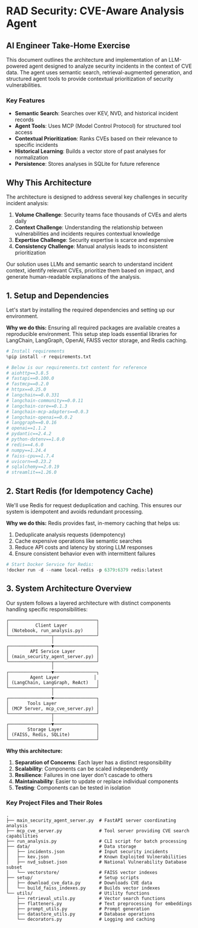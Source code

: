 # RAD Security: CVE-Aware Analysis Agent

## AI Engineer Take-Home Exercise

This document outlines the architecture and implementation of an LLM-powered agent designed to analyze security incidents in the context of CVE data. The agent uses semantic search, retrieval-augmented generation, and structured agent tools to provide contextual prioritization of security vulnerabilities.

### Key Features

- **Semantic Search**: Searches over KEV, NVD, and historical incident records
- **Agent Tools**: Uses MCP (Model Control Protocol) for structured tool access
- **Contextual Prioritization**: Ranks CVEs based on their relevance to specific incidents
- **Historical Learning**: Builds a vector store of past analyses for normalization
- **Persistence**: Stores analyses in SQLite for future reference

## Why This Architecture

The architecture is designed to address several key challenges in security incident analysis:

1. **Volume Challenge**: Security teams face thousands of CVEs and alerts daily
2. **Context Challenge**: Understanding the relationship between vulnerabilities and incidents requires contextual knowledge
3. **Expertise Challenge**: Security expertise is scarce and expensive
4. **Consistency Challenge**: Manual analysis leads to inconsistent prioritization

Our solution uses LLMs and semantic search to understand incident context, identify relevant CVEs, prioritize them based on impact, and generate human-readable explanations of the analysis.

## 1. Setup and Dependencies

Let's start by installing the required dependencies and setting up our environment.

**Why we do this:** Ensuring all required packages are available creates a reproducible environment. This setup step loads essential libraries for LangChain, LangGraph, OpenAI, FAISS vector storage, and Redis caching.

```python
# Install requirements
%pip install -r requirements.txt

# Below is our requirements.txt content for reference
# aiohttp==3.8.5
# fastapi==0.100.0
# fastmcp==0.2.0
# httpx==0.25.0
# langchain==0.0.331
# langchain-community==0.0.11
# langchain-core==0.1.3
# langchain-mcp-adapters==0.0.3
# langchain-openai==0.0.2
# langgraph==0.0.16
# openai==1.1.2
# pydantic==2.4.2
# python-dotenv==1.0.0
# redis==4.6.0
# numpy==1.24.4
# faiss-cpu==1.7.4
# uvicorn==0.23.2
# sqlalchemy==2.0.19
# streamlit==1.26.0
```

## 2. Start Redis (for Idempotency Cache)

We'll use Redis for request deduplication and caching. This ensures our system is idempotent and avoids redundant processing.

**Why we do this:** Redis provides fast, in-memory caching that helps us:
1. Deduplicate analysis requests (idempotency)
2. Cache expensive operations like semantic searches
3. Reduce API costs and latency by storing LLM responses
4. Ensure consistent behavior even with intermittent failures

```python
# Start Docker Service for Redis:
!docker run -d --name local-redis -p 6379:6379 redis:latest
```

## 3. System Architecture Overview

Our system follows a layered architecture with distinct components handling specific responsibilities:

```
┌─────────────────────────────────┐
│          Client Layer           │
│ (Notebook, run_analysis.py)     │
└────────────────┬────────────────┘
                 │
┌────────────────▼────────────────┐
│        API Service Layer        │
│ (main_security_agent_server.py) │
└────────────────┬────────────────┘
                 │
┌────────────────▼────────────────┐
│        Agent Layer             │
│ (LangChain, LangGraph, ReAct)   │
└────────────────┬────────────────┘
                 │
┌────────────────▼────────────────┐
│       Tools Layer               │
│ (MCP Server, mcp_cve_server.py) │
└────────────────┬────────────────┘
                 │
┌────────────────▼────────────────┐
│       Storage Layer             │
│ (FAISS, Redis, SQLite)          │
└─────────────────────────────────┘
```

**Why this architecture:** 

1. **Separation of Concerns**: Each layer has a distinct responsibility
2. **Scalability**: Components can be scaled independently
3. **Resilience**: Failures in one layer don't cascade to others
4. **Maintainability**: Easier to update or replace individual components
5. **Testing**: Components can be tested in isolation

### Key Project Files and Their Roles

```
.
├── main_security_agent_server.py  # FastAPI server coordinating analysis
├── mcp_cve_server.py              # Tool server providing CVE search capabilities
├── run_analysis.py                # CLI script for batch processing
├── data/                          # Data storage
│   ├── incidents.json             # Input security incidents
│   ├── kev.json                   # Known Exploited Vulnerabilities
│   ├── nvd_subset.json            # National Vulnerability Database subset
│   └── vectorstore/               # FAISS vector indexes
├── setup/                         # Setup scripts
│   ├── download_cve_data.py       # Downloads CVE data
│   └── build_faiss_indexes.py     # Builds vector indexes
└── utils/                         # Utility functions
    ├── retrieval_utils.py         # Vector search functions
    ├── flatteners.py              # Text preprocessing for embeddings
    ├── prompt_utils.py            # Prompt generation
    ├── datastore_utils.py         # Database operations
    └── decorators.py              # Logging and caching
``` 